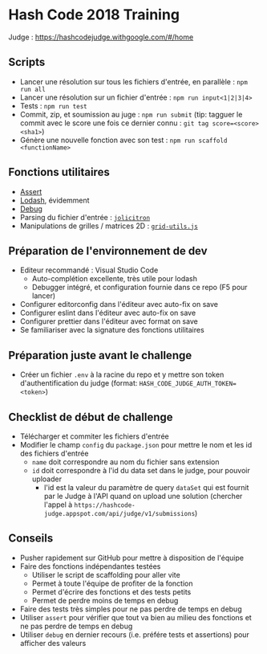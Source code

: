 # Hash Code 2018 Training

Judge : https://hashcodejudge.withgoogle.com/#/home

## Scripts

- Lancer une résolution sur tous les fichiers d'entrée, en parallèle : `npm run all`
- Lancer une résolution sur un fichier d'entrée : `npm run input<1|2|3|4>`
- Tests : `npm run test`
- Commit, zip, et soumission au juge : `npm run submit` (tip: tagguer le commit avec le score une fois ce dernier connu : `git tag score=<score> <sha1>`)
- Génère une nouvelle fonction avec son test : `npm run scaffold <functionName>`

## Fonctions utilitaires

- [Assert](https://nodejs.org/dist/latest-v6.x/docs/api/assert.html)
- [Lodash](https://lodash.com), évidemment
- [Debug](https://www.npmjs.com/package/debug)
- Parsing du fichier d'entrée : [`jolicitron`](https://www.npmjs.com/package/jolicitron)
- Manipulations de grilles / matrices 2D : [`grid-utils.js`](https://github.com/hgwood/hash-code-2017-qualifications/blob/master/grid-utils.js)

## Préparation de l'environnement de dev

- Editeur recommandé : Visual Studio Code
  - Auto-complétion excellente, très utile pour lodash
  - Debugger intégré, et configuration fournie dans ce repo (F5 pour lancer)
- Configurer editorconfig dans l'éditeur avec auto-fix on save
- Configurer eslint dans l'éditeur avec auto-fix on save
- Configurer prettier dans l'éditeur avec format on save
- Se familiariser avec la signature des fonctions utilitaires

## Préparation juste avant le challenge

- Créer un fichier `.env` à la racine du repo et y mettre son token d'authentification du judge (format: `HASH_CODE_JUDGE_AUTH_TOKEN=<token>`)

## Checklist de début de challenge

- Télécharger et commiter les fichiers d'entrée
- Modifier le champ `config` du `package.json` pour mettre le nom et les id des fichiers d'entrée
  - `name` doit correspondre au nom du fichier sans extension
  - `id` doit correspondre à l'id du data set dans le judge, pour pouvoir uploader
    - l'id est la valeur du paramètre de query `dataSet` qui est fournit par le Judge à l'API quand on upload une solution (chercher l'appel à `https://hashcode-judge.appspot.com/api/judge/v1/submissions`)

## Conseils

- Pusher rapidement sur GitHub pour mettre à disposition de l'équipe
- Faire des fonctions indépendantes testées
  - Utiliser le script de scaffolding pour aller vite
  - Permet à toute l'équipe de profiter de la fonction
  - Permet d'écrire des fonctions et des tests petits
  - Permet de perdre moins de temps en debug
- Faire des tests très simples pour ne pas perdre de temps en debug
- Utiliser `assert` pour vérifier que tout va bien au milieu des fonctions et ne pas perdre de temps en debug
- Utiliser `debug` en dernier recours (i.e. préfére tests et assertions) pour afficher des valeurs
